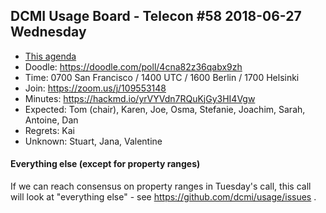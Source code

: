 ## DCMI Usage Board - Telecon #58 2018-06-27 Wednesday

* [This agenda](https://github.com/dcmi/usage/blob/master/minutes/2018/2018-06-27.dcub-telecon-agenda.md)
* Doodle: https://doodle.com/poll/4cna82z36qabx9zh
* Time: 0700 San Francisco / 1400 UTC / 1600 Berlin / 1700 Helsinki
* Join: https://zoom.us/j/109553148
* Minutes: https://hackmd.io/yrVYVdn7RQuKjGy3HI4Vgw
* Expected: Tom (chair), Karen, Joe, Osma, Stefanie, Joachim, Sarah, Antoine, Dan
* Regrets: Kai
* Unknown: Stuart, Jana, Valentine

#### Everything else (except for property ranges)

If we can reach consensus on property ranges in Tuesday's call, this 
call will look at "everything else" - see https://github.com/dcmi/usage/issues .
